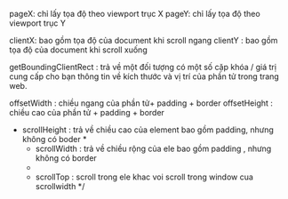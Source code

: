 pageX: chỉ lấy tọa độ theo viewport trục X
pageY:  chỉ lấy tọa độ theo viewport trục Y


clientX: bao gồm tọa độ của document khi scroll ngang
clientY :  bao gồm tọa độ của document khi scroll xuống


getBoundingClientRect : trả về một đối tượng có một số cặp khóa / giá trị cung cấp cho bạn thông tin về kích thước và vị trí của phần tử trong trang web.


offsetWidth : chiều ngang của phần tử+ padding + border 
offsetHeight : chiều cao của phần tử + padding + border


 * scrollHeight : trả về chiều cao của element bao gồm padding, nhưng không có boder
    * 
    * scrollWidth : trả về chiều rộng của ele bao gồm padding , nhưng không có border
    * 
    * scrollTop : scroll trong ele khac voi scroll trong window cua scrollwidth
    */